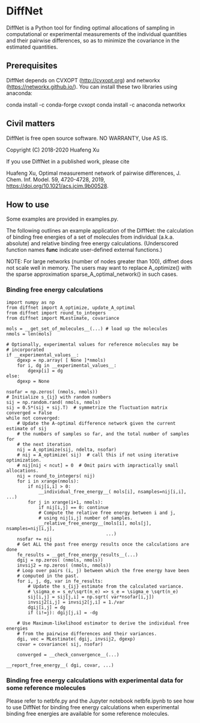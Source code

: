 # DiffNet 

DiffNet is a Python tool for finding optimal allocations of sampling
in computational or experimental measurements of the individual
quantities and their pairwise differences, so as to minimize the covariance
in the estimated quantities.

## Prerequisites

DiffNet depends on CVXOPT (http://cvxopt.org) and networkx
(https://networkx.github.io/).  You can install these two libraries using
anaconda:

conda install -c conda-forge cvxopt
conda install -c anaconda networkx

## Civil matters

DiffNet is free open source software.  NO WARRANTY, Use AS IS.

Copyright (C) 2018-2020 Huafeng Xu

If you use DiffNet in a published work, please cite 

Huafeng Xu, Optimal measurement network of pairwise differences, J. Chem. Inf. Model. 59, 4720-4728, 2019, https://doi.org/10.1021/acs.jcim.9b00528.

## How to use

Some examples are provided in examples.py.

The following outlines an example application of the DiffNet: the
calculation of binding free energies of a set of molecules from
individual (a.k.a. absolute) and relative binding free energy
calculations.  (Underscored function names __func__ indicate
user-defined external functions.)

NOTE: For large networks (number of nodes greater than 100), diffnet does
not scale well in memory.  The users may want to replace A_optimize() with 
the sparse approximation sparse_A_optimal_network() in such cases.

### Binding free energy calculations

```
import numpy as np
from diffnet import A_optimize, update_A_optimal
from diffnet import round_to_integers
from diffnet import MLestimate, covariance

mols = __get_set_of_molecules__(...) # load up the molecules
nmols = len(mols)

# Optionally, experimental values for reference molecules may be 
# incorporated
if __experimental_values__:
    dgexp = np.array( [ None ]*nmols)     
    for i, dg in __experimental_values__:
        dgexp[i] = dg
else: 
    dgexp = None

nsofar = np.zeros( (nmols, nmols))
# Initialize s_{ij} with random numbers
sij = np.random.rand( nmols, nmols)
sij = 0.5*(sij + sij.T)  # symmetrize the fluctuation matrix
converged = False
while not converged:
    # Update the A-optimal difference network given the current estimate of sij
    # the numbers of samples so far, and the total number of samples for
    # the next iteration
    nij = A_optimize(sij, ndelta, nsofar)
    # nij = A_optimize( sij)  # call this if not using iterative optimization.
    # nij[nij < ncut] = 0  # Omit pairs with impractically small allocations.
    nij = round_to_integers( nij)
    for i in xrange(nmols):
        if nij[i,i] > 0:
            __individual_free_energy__( mols[i], nsamples=nij[i,i], ...)
        for j in xrange(i+1, nmols):
            if nij[i,j] == 0: continue        
            # Compute the relative free energy between i and j,
            # using nij[i,j] number of samples.
            __relative_free_energy__(mols[i], mols[j], nsamples=nij[i,j], 
                                     ...)
    nsofar += nij
    # Get ALL the past free energy results once the calculations are done
    fe_results = __get_free_energy_results__(...)
    dgij = np.zeros( (nmols, nmols))
    invsij2 = np.zeros( (nmols, nmols))
    # Loop over pairs (i, j) between which the free energy have been 
    # computed in the past.
    for i, j, dg, var in fe_results:
        # Update the s_{ij} estimate from the calculated variance.    
        # \sigma_e = s_e/\sqrt(n_e) => s_e = \sigma_e \sqrt(n_e)
        sij[i,j] = sij[j,i] = np.sqrt( var*nsofar[i,j]) 
        invsij2[i,j] = invsij2[j,i] = 1./var
        dgij[i,j] = dg
        if (i!=j): dgij[j,i] = -dg

    # Use Maximum-likelihood estimator to derive the individual free energies
    # from the pairwise differences and their variances.
    dgi, vec = MLestimate( dgij, invsij2, dgexp)
    covar = covariance( sij, nsofar)
    
    converged = __check_convergence__(...)

__report_free_energy__( dgi, covar, ...)

```

### Binding free energy calculations with experimental data for some reference molecules 

Please refer to netbfe.py and the Jupyter notebook netbfe.ipynb to see
how to use DiffNet for binding free energy calculations when
experimental binding free energies are available for some reference
molecules.


